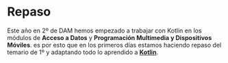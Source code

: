 # Repaso
Este año en 2º de DAM hemos empezado a trabajar con Kotlin en los módulos de **Acceso a Datos** y **Programación Multimedia y Dispositivos Móviles**.
es por esto que en los primeros días estamos haciendo repaso del temario de 1º y adaptando todo lo aprendido a **[Kotlin][documentacion]**.

[documentacion]: https://kotlinlang.org/docs/home.html
